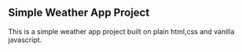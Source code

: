 ## Simple Weather App Project

This is a simple weather app project built on plain html,css and vanilla javascript.
